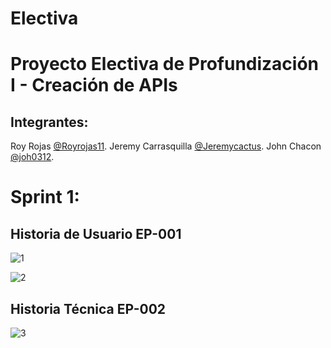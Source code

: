 # Electiva

# Proyecto Electiva de Profundización I - Creación de APIs

## Integrantes:
 Roy Rojas [@Royrojas11](https://github.com/Royrojas11).
 Jeremy Carrasquilla [@Jeremycactus](https://github.com/Jeremycactus).
John Chacon [@joh0312](https://github.com/joh0312).
 
 # Sprint 1:
 
 ## Historia de Usuario EP-001 
 
 ![1](https://user-images.githubusercontent.com/5382![](../../Downloads/WhatsApp%20Image%202022-09-08%20at%2020.28.06%20(1).jpeg)2139/189217756-837ef565-0d53-426c-a8de-15c4ed60a2e4.jpeg)

 ![2](https://user-images.githubusercontent.com/5382213![](../../Downloads/WhatsApp%20Image%202022-09-08%20at%2020.28.06%20(1).jpeg)9/189217806-6241da24-acb8-4263-9a28-5241428112e8.jpeg)

 
  
  ## Historia Técnica EP-002 

 ![3](https://user-images.githubusercontent.com/5![](../../Downloads/WhatsApp%20Image%202022-09-08%20at%2020.35.44.jpeg)3822139/189219692-602d209e-61e1-432e-945d-94f0c38f2f2b.jpeg)
